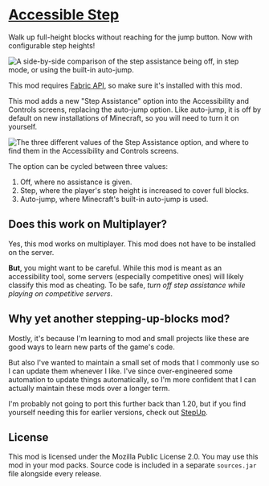 # [Accessible Step](https://secretonline.co/mods/accessible-step)

Walk up full-height blocks without reaching for the jump button. Now with configurable step heights!

![A side-by-side comparison of the step assistance being off, in step mode, or using the built-in auto-jump.](https://cdn.modrinth.com/data/z6d6n7ve/images/41ed830cfa7f664ff484eeb81d66101ac6bbd26f.gif)

This mod requires [Fabric API](https://modrinth.com/mod/fabric-api), so make sure it's installed with this mod.

This mod adds a new "Step Assistance" option into the Accessibility and Controls screens, replacing the auto-jump option. Like auto-jump, it is off by default on new installations of Minecraft, so you will need to turn it on yourself.

![The three different values of the Step Assistance option, and where to find them in the Accessibility and Controls screens.](https://cdn.modrinth.com/data/z6d6n7ve/images/65a180623f012c5bf334ae870205a08cb25542c4.png)

The option can be cycled between three values:

1. Off, where no assistance is given.
2. Step, where the player's step height is increased to cover full blocks.
3. Auto-jump, where Minecraft's built-in auto-jump is used.

## Does this work on Multiplayer?

Yes, this mod works on multiplayer. This mod does not have to be installed on the server.

**But**, you might want to be careful. While this mod is meant as an accessibility tool, some servers (especially competitive ones) will likely classify this mod as cheating. To be safe, _turn off step assistance while playing on competitive servers_.

## Why yet another stepping-up-blocks mod?

Mostly, it's because I'm learning to mod and small projects like these are good ways to learn new parts of the game's code.

But also I've wanted to maintain a small set of mods that I commonly use so I can update them whenever I like. I've since over-engineered some automation to update things automatically, so I'm more confident that I can actually maintain these mods over a longer term.

I'm probably not going to port this further back than 1.20, but if you find yourself needing this for earlier versions, check out [StepUp](https://modrinth.com/mod/stepup).

## License

This mod is licensed under the Mozilla Public License 2.0. You may use this mod in your mod packs. Source code is included in a separate `sources.jar` file alongside every release.
